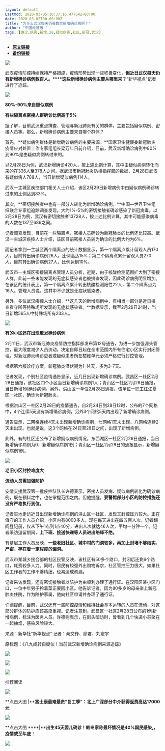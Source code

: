 ```yaml
---
layout: default
Lastmod: 2020-03-05T10:37:16.477642+00:00
date: 2020-03-02T00:00:00Z
title: "为什么武汉每天仍有数百新增确诊病例？"
author: "中国经营报 "
tags: [确诊,病例,新增,28,疑似病例,社区,新冠,武汉]
---
```


* [**原文链接**](https://mp.weixin.qq.com/s/AAQaGyZVhMhRbgFglYE1WA)
* [**备份链接**](http://archive.is/MBa1l)


![](/images/post/5fdb3f87f44cf8ae08d41ad1e0b84841.jpg)

武汉疫情防控持续保持严格措施，疫情形势出现一些积极变化，**但近日武汉每天仍有新增确诊病例数百人。****这些新增确诊病例主要从哪里来？**“新华视点”记者进行了追踪。

![](/images/post/bc3576ff279d80264ac4f6d7a60432f9.jpg)

**80%-90%来自疑似病例**

**有些隔离点密接人群确诊比例高于5%**  

据了解，目前武汉重点排查、管理与新冠肺炎有关的群体，主要包括疑似病例、密接人员等。那么，新增确诊病例主要来自哪个群体？

首先，**疑似病例群体是新增确诊病例的主要来源。**国家卫生健康委新冠肺炎疫情应对处置工作专家组组长梁万年日前介绍，目前，武汉新增确诊病例中80%到90%是由疑似病例转过来的。

以2月28日为例，武汉新增确诊420人，按上述比例计算，其中由疑似病例转化而来的在336人至378人之间。据武汉市新冠肺炎防控指挥部的数据，2月28日武汉有疑似病人788人，当日新增疑似病例114人。

武汉一主城区疾控部门相关人士介绍，该区2月29日新增病例中由疑似病例确诊转过来的比例达到83%。

其次，**密切接触者中也有一部分人转化为新增确诊病例。**中国—世界卫生组织联合专家组追踪调查发现，大约1%-5%的密切接触者确诊感染了新冠病毒。以2月28日为例，武汉有密切接触者13728人，按上述比例计算，其中可能感染病毒的人数在137至686之间。

记者调查发现，目前在一些隔离点，密接人员确诊为新冠肺炎的比例还比较高。武汉一主城区疾控人士介绍，该区目前密接人员转为确诊的比例大约为6%。

而记者拿到一主城区两个隔离点的统计数据显示，第一个隔离点累计留观人员170人，目前转出确诊病例26人，比例高达15%；第二个隔离点累计留观人员270人，目前转出确诊病例27人，比例达到10%。

武汉市一主城区密接隔离点管理人员分析，近期，由于核酸检测范围扩大到了密接人群，此前一些未能发现的无症状感染者也被排查发现，因此确诊病例明显增加。在该区的统计表上，第一个隔离点累计转出核酸检测阳性22人，第二个隔离点为16人。管理人员说，这其中不少就是无症状感染者。

另外，多位武汉疾控人士介绍，**这几天的新增病例中，有相当一部分是近日排查看守所等特殊场所发现的无症状感染者。**数据显示，截至2月29日24时，当日新增565人中特殊场所有233人。

![](/images/post/bc3576ff279d80264ac4f6d7a60432f9.jpg)

**有的小区还在出现散发确诊病例**  

2月11日，武汉市新冠肺炎疫情防控指挥部发布第12号通告，为进一步加强源头管控，最大限度减少人员流动，决定自即日起在全市范围内所有住宅小区实行封闭管理。对新冠肺炎确诊患者或疑似患者所在楼栋单元必须严格进行封控管理。

根据第六版诊疗方案，新冠肺炎潜伏期为1-14天，多为3-7天。

记者发现，个别社区疫情通告显示，近几日出现新增确诊病例。武昌区一社区2月28日通报，该社区四个小区当日新增确诊病例1人；青山区一社区2月28日通报，当日新增1例确诊病例。另外，洪山区一单位2月28日通报，该单位一职工住江夏区一社区，确诊为新冠肺炎。

根据洪山区一社区2月28日的疫情通告，自2月24日到28日12时，公布的7个网格中，4个连续5天没有新增确诊病例，另外3个网格5天内出现了新增确诊病例。

通告显示，二网格连续4天未出现新增确诊病例，七网格1天未出现、八网格连续2天未出现。也就是说，这3个网格在24日至28日之间，出现了新增病例。

此外，有的社区还公布了新增疑似病例情况。东西湖区一社区2月28日通报，当日新增确诊病例为0，新增疑似病例1例；青山区一社区2月28日的通报显示，新增疑似病例1例。

![](/images/post/bc3576ff279d80264ac4f6d7a60432f9.jpg)

**老旧小区封控难度大**

**流动人员需加强防护**  

安徽支援武汉第一批疾控队队长许德表示，密接人员发病、疑似病例转化为确诊病例，既在预料之中，也在掌握范围之内。但他提醒，**要警惕部分小区的防控措施还没有严格执行到位。**

记者实地走访近日出现新增确诊病例的洪山区一社区，发现其封控压力较大。正在值守的工作人员介绍，小区内有8000多人，现在每天进出在四五百人次。记者翻阅登记册，仅从下午1点到1点40分，进出人次就达46人次，平均一分钟一个。记者采访逗留期间，**上下班、接送快递等人员进出络绎不绝。**

有基层工作人员反映，**一些老旧社区、城中村的门洞较多，再加上封堵不够结实、严密，存在着一定程度的漏洞。**

武汉市某城乡接合部的社区民警反映，该社区有50多个路口，封闭后还剩6个路口，耗费较多人力。同时，居民有较强外出购物诉求，社区管控压力很大。如果社区工作者的工作不够精细，也易造成疏漏。

记者采访发现，还有密切接触者以陪护为由顺利办理了通行证。在汉阳区某小区门口，一位中年男子拎着菜正要回小区。他告诉记者，因为80多岁的母亲染上新冠肺炎住院，作为陪护家属，他向社区申请并办理了通行证。

许德提醒，目前，武汉还有一些防控疫情和维持社会基本运转的人员在流动，对这部分群体的防护应该高度重视。记者注意到，武昌区一社区2月28日公布的1例新增病例，标注为医务人员。许德则表示，在街头暗访时，曾看到几个快递小哥聚在一起抽烟，感染风险较大。

来源：新华社“新华视点” 记者：秦交锋、廖君、刘宏宇

原标题：《八九成转自疑似！当前武汉新增确诊病例来源追踪》

[![](/images/post/aa73eda3cc6c8de22b03f6f379c8c839.jpg)](http://www.cb.com.cn/project/special/2020/0218/zhibo.html)  

![](/images/post/47c0e574ea27ef847e2a66a4f04d1784.jpg)

  

![](/images/post/43b7a57fd045be64890b8526d60a1277.jpg)

  

推荐阅读

[![](/images/post/aafdd3e901ffd55fc6dae82fb5621469.jpg)](http://mp.weixin.qq.com/s?__biz=MjA5NTMyOTMwMQ==&mid=2651972098&idx=1&sn=1e8c2acef06d438763ee22e095e320de&chksm=4f3e857878490c6eeda95432a8237ca6d2d21dadcd6e392864cebf2cdd5b869f9333a25211e8&scene=21#wechat_redirect)

**点击大图 |****富士康最难最贵“复工季”：北上广深部分中介获得返费高达17000元**  

  

[![](/images/post/3629d166906ebf47e5525f5865925089.jpg)](http://mp.weixin.qq.com/s?__biz=MjA5NTMyOTMwMQ==&mid=2651972112&idx=1&sn=f34c650004cba34598dda8dc1c3d817a&chksm=4f3e856a78490c7ca9774784e3071e6715637137c6ba6d6ed92e49b1d3dc73876daa6f00ab33&scene=21#wechat_redirect)

**点击大图 ****|****出生45天婴儿确诊！韩专家称最坏情况是40%国民感染,，疫情或至年底！**  

  

![](/images/post/f3501c0a0df0124df45b227b216c07a4.jpg)

